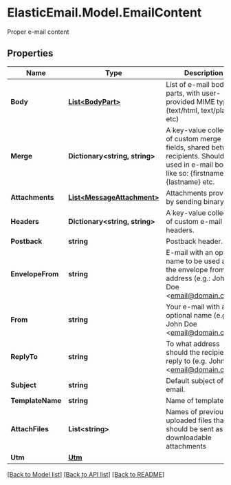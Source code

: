 # ElasticEmail.Model.EmailContent
Proper e-mail content

## Properties

Name | Type | Description | Notes
------------ | ------------- | ------------- | -------------
**Body** | [**List&lt;BodyPart&gt;**](BodyPart.md) | List of e-mail body parts, with user-provided MIME types (text/html, text/plain etc) | [optional] 
**Merge** | **Dictionary&lt;string, string&gt;** | A key-value collection of custom merge fields, shared between recipients. Should be used in e-mail body like so: {firstname}, {lastname} etc. | [optional] 
**Attachments** | [**List&lt;MessageAttachment&gt;**](MessageAttachment.md) | Attachments provided by sending binary data | [optional] 
**Headers** | **Dictionary&lt;string, string&gt;** | A key-value collection of custom e-mail headers. | [optional] 
**Postback** | **string** | Postback header. | [optional] 
**EnvelopeFrom** | **string** | E-mail with an optional name to be used as the envelope from address (e.g.: John Doe &lt;email@domain.com&gt;) | [optional] 
**From** | **string** | Your e-mail with an optional name (e.g.: John Doe &lt;email@domain.com&gt;) | 
**ReplyTo** | **string** | To what address should the recipients reply to (e.g. John Doe &lt;email@domain.com&gt;) | [optional] 
**Subject** | **string** | Default subject of email. | [optional] 
**TemplateName** | **string** | Name of template. | [optional] 
**AttachFiles** | **List&lt;string&gt;** | Names of previously uploaded files that should be sent as downloadable attachments | [optional] 
**Utm** | [**Utm**](Utm.md) |  | [optional] 

[[Back to Model list]](../README.md#documentation-for-models) [[Back to API list]](../README.md#documentation-for-api-endpoints) [[Back to README]](../README.md)

